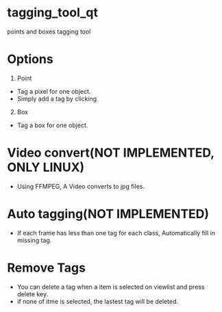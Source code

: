 # tagging_tool_qt
points and boxes tagging tool

# Options
1. Point
- Tag a pixel for one object.
- Simply add a tag by clicking
2. Box
- Tag a box for one object.

# Video convert(NOT IMPLEMENTED, ONLY LINUX)
- Using FFMPEG, A Video converts to jpg files.

# Auto tagging(NOT IMPLEMENTED)
- If each frame has less than one tag for each class, Automatically fill in missing tag.

# Remove Tags
- You can delete a tag when a item is selected on viewlist and press delete key.
- if none of itme is selected, the lastest tag will be deleted.
